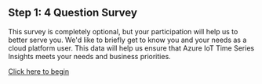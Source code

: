 ## Step 1: 4 Question Survey

This survey is completely optional, but your participation will help us to better serve you. We'd like to briefly get to know you and your needs as a cloud platform user. This data will help us ensure that Azure IoT Time Series Insights meets your needs and business priorities.

[Click here to begin](https://forms.office.com/Pages/ResponsePage.aspx?id=v4j5cvGGr0GRqy180BHbRw-RdcMaTpVOuMjcdNJhWyJUODk3SzVSRkRCNVUwV1pWUlFYRjhLWTVHNC4u)
